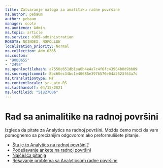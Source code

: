 ```yaml
---
title: Zatvaranje naloga za analitiku radne površine
ms.author: pebaum
author: pebaum
manager: scotv
ms.audience: Admin
ms.topic: article
ms.service: o365-administration
ROBOTS: NOINDEX, NOFOLLOW
localization_priority: Normal
ms.collection: Adm_O365
ms.custom:
- "9000655"
- "2498"
ms.openlocfilehash: a7550e651db1ea0b4e4a7c4f6fc43964b8d9bb09
ms.sourcegitcommit: 8bc60ec34bc1e40685e3976576e04a2623f63a7c
ms.translationtype: MT
ms.contentlocale: sr-Latn-RS
ms.lasthandoff: 04/15/2021
ms.locfileid: "51827086"
---
```

# <a name="working-with-desktop-analytics"></a>Rad sa animalitike na radnoj površini

Izgleda da pitate za Analytics na radnoj površini. Možda ćemo moći da vam pomognemo sa preciznijim odgovorom ako preformulišete pitanje.

- [Šta je to Analytics na radnoj površini?](https://docs.microsoft.com/configmgr/desktop-analytics/overview)
- [Podešavanje ankete na radnoj površini](https://docs.microsoft.com/configmgr/desktop-analytics/set-up)
- [Najčešća pitanja](https://docs.microsoft.com/configmgr/desktop-analytics/faq)
- [Rešavanje problema sa Analyticsom radne površine](https://docs.microsoft.com/configmgr/desktop-analytics/troubleshooting)